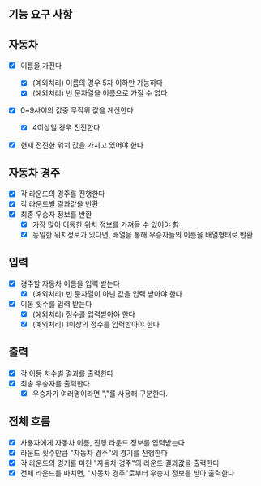 ## 기능 요구 사항

## 자동차

- [x] 이름을 가진다

  - [x] (예외처리) 이름의 경우 5자 이하만 가능하다
  - [x] (예외처리) 빈 문자열을 이름으로 가질 수 없다

- [x] 0~9사이의 값중 무작위 값을 계산한다

  - [x] 4이상일 경우 전진한다

- [x] 현재 전진한 위치 값을 가지고 있어야 한다

## 자동차 경주

- [x] 각 라운드의 경주를 진행한다
- [x] 각 라운드별 결과값을 반환
- [x] 최종 우승자 정보를 반환
  - [x] 가장 많이 이동한 위치 정보를 가져올 수 있어야 함
  - [x] 동일한 위치정보가 있다면, 배열을 통해 우승자들의 이름을 배열형태로 반환

## 입력

- [x] 경주할 자동차 이름을 입력 받는다
  - [x] (예외처리) 빈 문자열이 아닌 값을 입력 받아야 한다
- [x] 이동 횟수를 입력 받는다
  - [x] (예외처리) 정수를 입력받아야 한다
  - [x] (예외처리) 1이상의 정수를 입력받아야 한다

## 출력

- [x] 각 이동 차수별 결과를 출력한다
- [x] 최송 우숭자를 출력한다
  - [x] 우숭자가 여러명이라면 ","를 사용해 구분한다.

## 전체 흐름

- [x] 사용자에게 자동차 이름, 진행 라운드 정보를 입력받는다
- [x] 라운드 횟수만큼 "자동차 경주"의 경기를 진행한다
- [x] 각 라운드의 경기를 마친 "자동차 경주"의 라운드 결과값을 출력한다
- [x] 전체 라운드를 마치면, "자동차 경주"로부터 우승자 정보를 받아 출력한다
